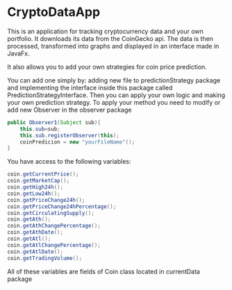 # CryptoDataApp

This is an application for tracking cryptocurrency data and your own portfolio. It downloads its data from the CoinGecko api. The data is then processed, transformed into graphs and displayed in an interface made in JavaFx.

It also allows you to add your own strategies for coin price prediction.

You can add one simply by: adding new file to predictionStrategy package and implementing the interface inside this package called PredictionStrategyInterface.
Then you can apply your own logic and making your own prediction strategy. 
To apply your method you need to modify or add new Observer in the observer package

```java
public Observer1(Subject sub){
    this.sub=sub;
    this.sub.registerObserver(this);
    coinPredicion = new "yourFileName"();
}
```
You have access to the following variables:
```java
coin.getCurrentPrice(); 
coin.getMarketCap(); 
coin.getHigh24h(); 
coin.getLow24h();
coin.getPriceChange24h();
coin.getPriceChange24hPercentage();
coin.getCirculatingSupply();
coin.getAth();
coin.getAthChangePercentage();
coin.getAthDate();
coin.getAtl();
coin.getAtlChangePercentage();
coin.getAtlDate();
coin.getTradingVolume();
```
All of these variables are fields of Coin class located in currentData package
